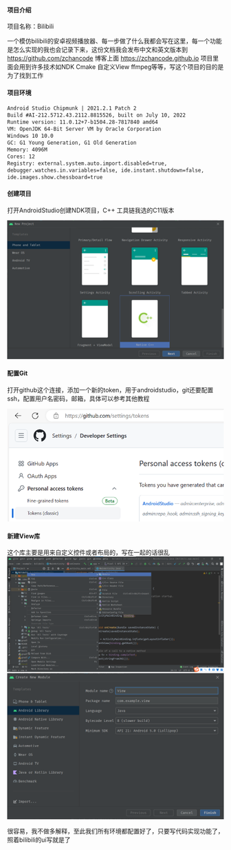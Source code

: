 #### 项目介绍

项目名称：Bilibili

一个模仿bilibili的安卓视频播放器、每一步做了什么我都会写在这里，每一个功能是怎么实现的我也会记录下来，这份文档我会发布中文和英文版本到
https://github.com/zchancode
博客上面
https://zchancode.github.io
项目里面会用到许多技术如NDK Cmake 自定义View ffmpeg等等，写这个项目的目的是为了找到工作

#### 项目环境
```
Android Studio Chipmunk | 2021.2.1 Patch 2
Build #AI-212.5712.43.2112.8815526, built on July 10, 2022
Runtime version: 11.0.12+7-b1504.28-7817840 amd64
VM: OpenJDK 64-Bit Server VM by Oracle Corporation
Windows 10 10.0
GC: G1 Young Generation, G1 Old Generation
Memory: 4096M
Cores: 12
Registry: external.system.auto.import.disabled=true, debugger.watches.in.variables=false, ide.instant.shutdown=false, ide.images.show.chessboard=true
```
#### 创建项目

打开AndroidStudio创建NDK项目，C++ 工具链我选的C11版本

![image-20230825154450049](README.assets/image-20230825154450049.png)

#### 配置Git

打开github这个连接，添加一个新的token，用于androidstudio，git还要配置ssh，配置用户名密码，邮箱，具体可以参考其他教程

![image-20230825155011420](README.assets/image-20230825155011420.png)

#### 新建View库

这个库主要是用来自定义控件或者布局的，写在一起的话很乱![image-20230825155325111](README.assets/image-20230825155325111.png)![image-20230825155400921](README.assets/image-20230825155400921.png)

很容易，我不做多解释，至此我们所有环境都配置好了，只要写代码实现功能了，照着bilibili的ui写就是了
